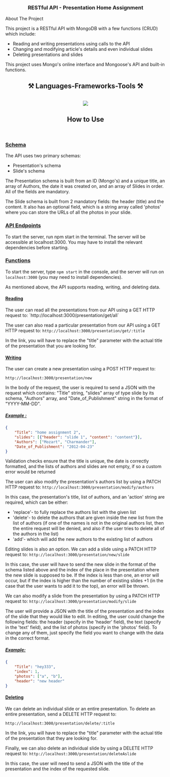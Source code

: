 <h3 align="center">RESTful API - Presentation Home Assignment</h3>
About The Project

This project is a RESTful API with MongoDB with a few functions (CRUD) which include:

* Reading and writing presentations using calls to the API 
* Changing and modifying article's details and even individual slides 
* Deleting presentations and slides 

This project uses Mongo's online interface and Mongoose's API and built-in functions.

<h2 align="center">⚒️ Languages-Frameworks-Tools ⚒️</h2>
<br/>
<div align="center">
    <img src="https://skillicons.dev/icons?i=vscode,github,javascript,mongodb,nodejs,express" />  
</div>

<h2 align="center">How to Use</h2>
<br/>
<h3><u>Schema</u></h3>

The API uses two primary schemas:
* Presentation's schema
* Slide's schema

The Presentation schema is built from an ID (Mongo's) and a unique title, an array of Authors, the date it was created on, and an array of Slides in order.
All of the fields are mandatory.

The Slide schema is built from 2 mandatory fields: the header (title) and the content. It also has an optional field, which is a string array called 'photos' where you can store the URLs of all the photos in your slide.

<h3><u>API Endpoints</u></h3>
To start the server, run npm start in the terminal. The server will be accessible at localhost:3000. You may have to install the relevant dependencies before starting.

<h3><u>Functions</u></h3>

To start the server, type `npm start` in the console, and the server will run on `localhost:3000` (you may need to install dependencies).

As mentioned above, the API supports reading, writing, and deleting data.

<h4><u>Reading</u></h4>
The user can read all the presentations from our API using a GET HTTP request to: 
`http://localhost:3000/presentation/get/all`

The user can also read a particular presentation from our API using a GET HTTP request to: 
`http://localhost:3000/presentation/get/:title`

In the link, you will have to replace the "title" parameter with the actual title of the presentation that you are looking for.

<h4><u>Writing</u></h4>
The user can create a new presentation using a POST HTTP request to:

`http://localhost:3000/presentation/new`

In the body of the request, the user is required to send a JSON with the request which contains:
"Title" string, "slides" array of type slide by its schema, "Authors" array, and "Date_of_Publishment" string in the format of "YYYY-MM-DD".

<h5><u>Example :</u></h5>

```json
{
    "Title": "home assignment 2",
    "slides": [{"header": "slide 1", "content": "content"}],
    "Authors": ["Mozart", "Charmander"],
    "Date_of_Publishment": "2012-04-23"
}
```

Validation checks ensure that the title is unique, the date is correctly formatted, and the lists of authors and slides are not empty, if so a custom error would be returned

The user can also modify the presentation's authors list by using a PATCH HTTP request to: `http://localhost:3000/presentation/modify/authors`

In this case, the presentation's title, list of authors, and an 'action' string are required, which can be either:
* 'replace'- to fully replace the authors list with the given list
* 'delete'- to delete the authors that are given inside the new list from the list of authors (if one of the names is not in the original authors list, then the entire request will be denied, and also if the user tries to delete all of the authors in the list)
* 'add'- which will add the new authors to the existing list of authors 

Editing slides is also an option. We can add a slide using a PATCH HTTP request to: `http://localhost:3000/presentation/new/slide`

In this case, the user will have to send the new slide in the format of the schema listed above and the index of the place in the presentation where the new slide is supposed to be. If the index is less than one, an error will occur, but if the index is higher than the number of existing slides +1 (in the case that the user wants to add it to the top), an error will be thrown.

We can also modify a slide from the presentation by using a PATCH HTTP request to: `http://localhost:3000/presentation/modify/slide`

The user will provide a JSON with the title of the presentation and the index of the slide that they would like to edit. In editing, the user could change the following fields: the header (specify in the 'header' field), the text (specify in the 'text' field), and the list of photos (specify in the 'photos' field). To change any of them, just specify the field you want to change with the data in the correct format.

<h5><u>Example:</u></h5>

```json
{
    "Title": "hey333",
    "index": 1,
    "photos": ["a", "b"],
    "header": "new header"
}
```
<h4><u>Deleting</u></h4>
We can delete an individual slide or an entire presentation. To delete an entire presentation, send a DELETE HTTP request to:

`http://localhost:3000/presentation/delete/:title`

In the link, you will have to replace the "title" parameter with the actual title of the presentation that they are looking for.

Finally, we can also delete an individual slide by using a DELETE HTTP request to: `http://localhost:3000/presentation/deleteAslide`

In this case, the user will need to send a JSON with the title of the presentation and the index of the requested slide.






